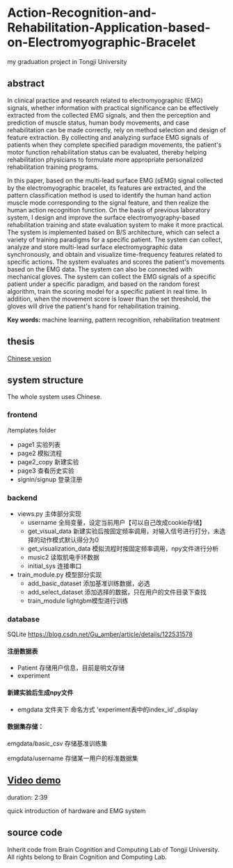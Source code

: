 # Action-Recognition-and-Rehabilitation-Application-based-on-Electromyographic-Bracelet
my graduation project in Tongji University

## abstract
In clinical practice and research related to electromyographic (EMG) signals, whether information with practical significance can be effectively extracted from the collected EMG signals, and then the perception and prediction of muscle status, human body movements, and case rehabilitation can be made correctly, rely on method selection and design of feature extraction. By collecting and analyzing surface EMG signals of patients when they complete specified paradigm movements, the patient's motor function rehabilitation status can be evaluated, thereby helping rehabilitation physicians to formulate more appropriate personalized rehabilitation training programs.

In this paper, based on the multi-lead surface EMG (sEMG) signal collected by the electromyographic bracelet, its features are extracted, and the pattern classification method is used to identify the human hand action muscle mode corresponding to the signal feature, and then realize the human action recognition function. On the basis of previous laboratory system, I design and improve the surface electromyography-based rehabilitation training and state evaluation system to make it more practical. The system is implemented based on B/S architecture, which can select a variety of training paradigms for a specific patient. The system can collect, analyze and store multi-lead surface electromyographic data synchronously, and obtain and visualize time-frequency features related to specific actions. The system evaluates and scores the patient's movements based on the EMG data. The system can also be connected with mechanical gloves. The system can collect the EMG signals of a specific patient under a specific paradigm, and based on the random forest algorithm, train the scoring model for a specific patient in real time. In addition, when the movement score is lower than the set threshold, the gloves will drive the patient's hand for rehabilitation training.

**Key words:** machine learning, pattern recognition, rehabilitation treatment

## thesis
[Chinese vesion](https://github.com/Iris-Song/Action-Recognition-and-Rehabilitation-Application-based-on-Electromyographic-Bracelet/blob/main/thesis.pdf)

## system structure
The whole system uses Chinese.
### frontend
/templates folder

+ page1 实验列表
+ page2 模拟流程
+ page2_copy 新建实验
+ page3 查看历史实验
+ signin/signup 登录注册

### backend
+ views.py 主体部分实现
  + username 全局变量，设定当前用户【可以自己改成cookie存储】
  + get_visual_data 新建实验后按固定频率调用，对输入信号进行打分，未选择的动作模式默认得分为0
  + get_visualization_data 模拟流程时按固定频率调用，npy文件进行分析
  + music2 读取肌电手环数据
  + initial_sys 连接串口
+ train_module.py 模型部分实现
  + add_basic_dataset 添加基准训练数据，必选
  + add_select_dataset 添加选择的数据，只在用户的文件目录下查找
  + train_module lightgbm模型进行训练


### database
SQLite
https://blog.csdn.net/Gu_amber/article/details/122531578

#### 注册数据表
+ Patient 存储用户信息，目前是明文存储
+ experiment

#### 新建实验后生成npy文件
+ emgdata 文件夹下
命名方式 'experiment表中的index_id'_display

#### 数据集存储：

emgdata/basic_csv 存储基准训练集

emgdata/username 存储某一用户的标准数据集

## [Video demo](https://youtu.be/sB43WXYmbxg)
duration:  2:39 

quick introduction of hardware and EMG system

## source code
Inherit code from Brain Cognition and Computing Lab of Tongji University. All rights belong to Brain Cognition and Computing Lab.
